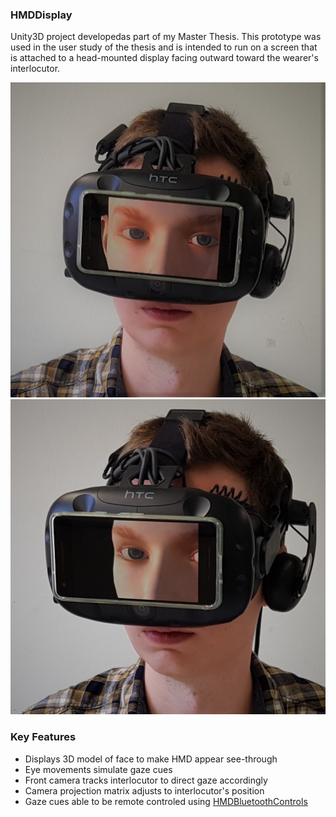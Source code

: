 ### HMDDisplay

Unity3D project developedas part of my Master Thesis. This prototype was used in the user study of the thesis and is intended to run on a screen that is attached to a head-mounted display facing outward toward the wearer's interlocutor.

![](./img/hmdwithdisplay1.jpg) ![](./img/hmdwithdisplay2.jpg)

### Key Features

- Displays 3D model of face to make HMD appear see-through
- Eye movements simulate gaze cues
- Front camera tracks interlocutor to direct gaze accordingly
- Camera projection matrix adjusts to interlocutor's position
- Gaze cues able to be remote controled using [HMDBluetoothControls](https://github.com/alex-kn/HMDBluetoothControls)
